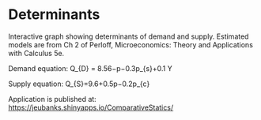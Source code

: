 # Determinants
Interactive graph showing determinants of demand and supply. Estimated models are from Ch 2 of Perloff, Microeconomics: Theory and Applications with Calculus 5e.

Demand equation:
Q_{D} = 8.56−p−0.3p_{s}+0.1 Y

Supply equation:
Q_{S}=9.6+0.5p−0.2p_{c}

Application is published at: https://jeubanks.shinyapps.io/ComparativeStatics/
